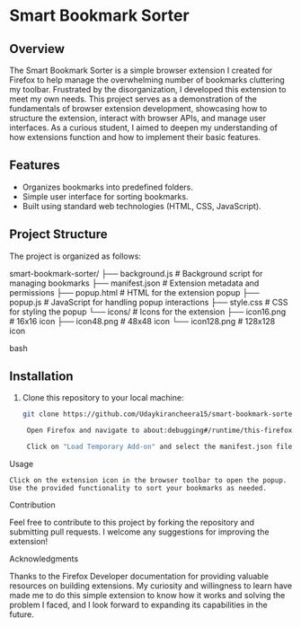 # Smart Bookmark Sorter

## Overview
The Smart Bookmark Sorter is a simple browser extension I created for Firefox to help manage the overwhelming number of bookmarks cluttering my toolbar. Frustrated by the disorganization, I developed this extension to meet my own needs. This project serves as a demonstration of the fundamentals of browser extension development, showcasing how to structure the extension, interact with browser APIs, and manage user interfaces. As a curious student, I aimed to deepen my understanding of how extensions function and how to implement their basic features.

## Features

- Organizes bookmarks into predefined folders.
- Simple user interface for sorting bookmarks.
- Built using standard web technologies (HTML, CSS, JavaScript).

## Project Structure

The project is organized as follows:

smart-bookmark-sorter/ ├── background.js # Background script for managing bookmarks ├── manifest.json # Extension metadata and permissions ├── popup.html # HTML for the extension popup ├── popup.js # JavaScript for handling popup interactions ├── style.css # CSS for styling the popup └── icons/ # Icons for the extension ├── icon16.png # 16x16 icon ├── icon48.png # 48x48 icon └── icon128.png # 128x128 icon

bash


## Installation

1. Clone this repository to your local machine:
   ```bash
   git clone https://github.com/Udaykirancheera15/smart-bookmark-sorter.git

    Open Firefox and navigate to about:debugging#/runtime/this-firefox.

    Click on "Load Temporary Add-on" and select the manifest.json file from the cloned repository.

Usage

    Click on the extension icon in the browser toolbar to open the popup.
    Use the provided functionality to sort your bookmarks as needed.

Contribution

Feel free to contribute to this project by forking the repository and submitting pull requests. I welcome any suggestions for improving the extension!

Acknowledgments

Thanks to the Firefox Developer documentation for providing valuable resources on building extensions. My curiosity and willingness to learn have made me to do this simple extension to know how it works and solving the problem I faced, and I look forward to expanding its capabilities in the future.

